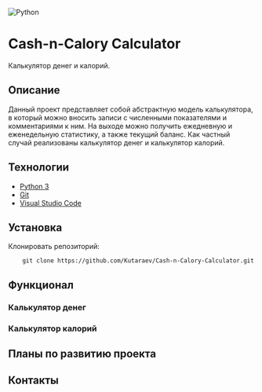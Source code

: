 ![Python](https://img.shields.io/badge/Python-3776AB?style=for-the-badge&logo=python&logoColor=white)
# Cash-n-Calory Calculator
Калькулятор денег и калорий.


## Описание
Данный проект представляет собой абстрактную модель калькулятора, в который можно вносить записи с численными показателями и комментариями к ним. На выходе можно получить ежедневную и еженедельную статистику, а также текущий баланс. Как частный случай реализованы калькулятор денег и калькулятор калорий.

## Технологии
- [Python 3](https://www.python.org/downloads/)
- [Git](https://github.com/)
- [Visual Studio Code](https://code.visualstudio.com/Download)

## Установка
Клонировать репозиторий:
```
    git clone https://github.com/Kutaraev/Cash-n-Calory-Calculator.git
```

## Функционал


### Калькулятор денег



### Калькулятор калорий

## Планы по развитию проекта

## Контакты

